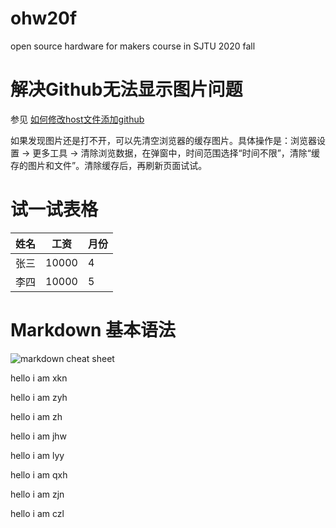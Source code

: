 # ohw20f
open source hardware for makers  course in SJTU 2020 fall

# 解决Github无法显示图片问题
参见 [如何修改host文件添加github](http://blog.csdn.net/weixin_42128813/article/details/102915578)

如果发现图片还是打不开，可以先清空浏览器的缓存图片。具体操作是：浏览器设置 -> 更多工具 -> 清除浏览数据，在弹窗中，时间范围选择“时间不限”，清除“缓存的图片和文件”。清除缓存后，再刷新页面试试。

# 试一试表格

|姓名|工资|月份|
|----|----|----|
|张三|10000|4|
|李四|10000|5|




# Markdown 基本语法
![markdown cheat sheet](https://github.com/shiep18/EIS2020/blob/master/markdowncheatsheet.JPG)


hello i am xkn

hello i am zyh

hello i am zh

hello i am jhw

hello i am lyy

hello i am qxh

hello i am zjn

hello i am czl
